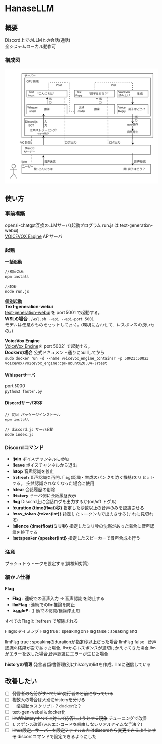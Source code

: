 # HanaseLLM

## 概要
Discord上でのLLMとの会話(通話)  
全システムローカル動作可


### 構成図  
<picture>
  <source srcset="./pics/hanasellm-dark.png" media="(prefers-color-scheme: dark)">
  <source srcset="./pics/hanasellm-light.png" media="(prefers-color-scheme: light)">
  <img src="./pics/hanasellm-white.png" alt="構成図">
</picture>

## 使い方

### 事前構築
openai-chatgpt互換のLLMサーバ(起動プログラム run.js は text-generation-webui)   
[VOICEVOX Engine](https://github.com/VOICEVOX/voicevox_engine) APIサーバ


### 起動

**一括起動**  

```
//初回のみ
npm install

//起動
node run.js
```

**個別起動**  
**Text-generation-webui**  
[text-generation-webui](https://github.com/oobabooga/text-generation-webui) を port 5001 で起動する。  
**WSLの場合** `./wsl.sh --api --api-port 5001`  
モデルは任意のものをセットしておく。(環境に合わせて、レスポンスの良いもの。)

**VoiceVox Engine**  
[VoiceVox Engine](https://github.com/VOICEVOX/voicevox_engine)を port 50021 で起動する。  
**Dockerの場合**  公式ドキュメント通りにpullしてから  
`sudo docker run -d --name voicevox_engine_container -p 50021:50021 voicevox/voicevox_engine:cpu-ubuntu20.04-latest` 

#### Whisperサーバ
port 5000  
`python3 faster.py`


#### Discordサーバ本体
``` 
// 初回 パッケージインストール
npm install

// discord.js サーバ起動
node index.js
```

### Discordコマンド

- **!join** ボイスチャンネルに参加  
- **!leave** ボイスチャンネルから退出  
- **!stop** 音声認識を停止
- **!refresh** 音声認識を再開. Flag(認識・生成のパンクを防ぐ機構)をリセットする。 突然認識されなくなった場合に使用
- **!clear** 会話履歴の削除  
- **!history** サーバ側に会話履歴表示  
- **!log** Discord上に会話ログを出力するか(on/off トグル)  
- **!duration {time(float)秒}** 指定した秒数以上の音声のみを認識させる  
- **!max_token {token(int)}** 指定したトークン内で出力させる(まれに見切れる)   
- **!silence {time(float)ミリ秒}** 指定したミリ秒の沈黙があった場合に音声認識を終了する
- **!setspeaker {speaker(int)}** 指定したスピーカーで音声合成を行う

### 注意
プッシュトゥトークを設定する(誤検知対策)

### 細かい仕様
**Flag**
- **Flag** : 連続での音声入力 -> 音声認識 を防止する
- **llmFlag** : 連続でのllm推論を防止
- **toggleF** : 手動での認識/推論停止用

すべてのFlagは !refresh で解除される

Flagのタイミング
Flag true : speaking on
Flag false : speaking end

llmFlag true : speakingのdurationが指定秒以上だった場合
llmFlag false : 音声認識の結果が空であった場合, llmからレスポンスが適切にかえってきた場合,llmがエラーを返した場合,音声認識にエラーが生じた場合

**historyの管理**
発言者(辞書管理)別にhistoryのlistを作成、llmに送信している


## 改善したい
- [ ] ~~発言者の名前がすべて!join実行者の名前になっている~~
- [ ] ~~複数人の場合は人別にhistoryを分ける~~
- [ ] ~~一括起動のスクリプト？docker化？~~
- [ ] text-gen-webuiもdocker化
- [ ] ~~llmがhistoryすべてに対して応答しようとする現象~~ チューニングで改善
- [ ] レスポンス改善(wavエンコードを経由しないリアルタイムな手法？)
- [ ] ~~llmの設定、サーバーを設定ファイルまたはdiscordから変更できるようにする~~ discordコマンドで設定できるようにした.